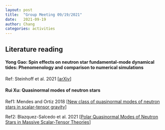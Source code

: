 ```yaml
---
layout: post
title:  "Group Meeting 09/19/2021"
date:   2021-09-19
author: Chang
categories: activities
---
```




## Literature reading

#### Yong Gao: Spin effects on neutron star fundamental-mode dynamical tides: Phenomenology and comparison to numerical simulations

Ref:  Steinhoff et al. 2021 [[arXiv](https://arxiv.org/abs/2103.06100)]



#### Rui Xu:  Quasinormal modes of neutron stars

Ref1: Mendes and Ortiz 2018 [[New class of quasinormal modes of neutron stars in scalar-tensor gravity](https://arxiv.org/abs/1802.07847)]

Ref2: Blazquez-Salcedo et al. 2021 [[Polar Quasinormal Modes of Neutron Stars in Massive Scalar-Tensor Theories](https://arxiv.org/abs/2107.06726)]

